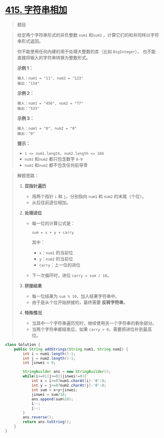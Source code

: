 # [415. 字符串相加](https://leetcode.cn/problems/add-strings/)

> 题目

> 给定两个字符串形式的非负整数 `num1` 和`num2` ，计算它们的和并同样以字符串形式返回。
>
> 你不能使用任何內建的用于处理大整数的库（比如 `BigInteger`）， 也不能直接将输入的字符串转换为整数形式。
>
>  
>
> **示例 1：**
>
> ```
> 输入：num1 = "11", num2 = "123"
> 输出："134"
> ```
>
> **示例 2：**
>
> ```
> 输入：num1 = "456", num2 = "77"
> 输出："533"
> ```
>
> **示例 3：**
>
> ```
> 输入：num1 = "0", num2 = "0"
> 输出："0"
> ```
>
>  
>
>  
>
> **提示：**
>
> - `1 <= num1.length, num2.length <= 104`
> - `num1` 和`num2` 都只包含数字 `0-9`
> - `num1` 和`num2` 都不包含任何前导零

> 解题思路：
>
> 1. **双指针遍历**
>
>    - 用两个指针 `i` 和 `j`，分别指向 `num1` 和 `num2` 的末尾（个位）。
>    - 从后往前逐位相加。
>
> 2. **处理进位**
>
>    - 每一位的计算公式是：
>
>      ```
>      sum = x + y + carry
>      ```
>
>      其中：
>
>      - `x`：`num1` 的当前位
>      - `y`：`num2` 的当前位
>      - `carry`：上一位的进位
>
>    - 下一次循环时，进位 `carry = sum / 10`。
>
> 3. **拼接结果**
>
>    - 每一位结果为 `sum % 10`，加入结果字符串中。
>    - 由于是从个位开始拼接的，最终需要 **反转字符串**。
>
> 4. **特殊情况**
>
>    - 当其中一个字符串遍历完时，继续使用另一个字符串的剩余部分。
>    - 当两个字符串都结束后，如果 `carry > 0`，需要把进位补到最高位。

```java
class Solution {
    public String addStrings(String num1, String num2) {
        int i = num1.length()-1;
        int j = num2.length()-1;
        int jinwei = 0;

        StringBuilder ans = new StringBuilder();
        while(i>=0||j>=0||jinwei!=0){
            int x = i>=0?num1.charAt(i)-'0':0;
            int y = j>=0?num2.charAt(j)-'0':0;
            int sum = x+y+jinwei;
            jinwei = sum/10;
            ans.append(sum%10);
            i--;
            j--;
        }
        ans.reverse();
        return ans.toString();
    }
}
```

